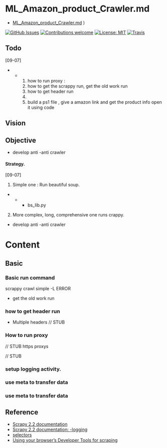 # ML_Amazon_product_Crawler.md

- [ML_Amazon_product_Crawler.md](file:///C:/Local/Work/ML_Name/Note/ML_Amazon_product/ML_Amazon_product_Crawler.md) )

[![GitHub Issues](https://img.shields.io/github/issues/zalandoresearch/flair.svg)](https://github.com/zalandoresearch/flair/issues)
[![Contributions welcome](https://img.shields.io/badge/contributions-welcome-brightgreen.svg)](CONTRIBUTING.md)
[![License: MIT](https://img.shields.io/badge/License-MIT-brightgreen.svg)](https://opensource.org/licenses/MIT)
[![Travis](https://img.shields.io/travis/zalandoresearch/flair.svg)](https://travis-ci.org/zalandoresearch/flair)

## Todo

[09-07]

- - 1.  how to run proxy :
    2.  how to get the scrappy run, get the old work run
    3.  how to get header run
    4.
    5.  build a ps1 file , give a amazon link and get the product info open it using code

## Vision

## Objective

- develop anti -anti crawler

#### Strategy.

[09-07]

1. Simple one : Run beautiful soup.

- - - bs_lib.py

2. More complex, long, comprehensive one runs crappy.

- develop anti -anti crawler

# Content
## Basic 

### Basic run command 

scrappy crawl simple -L ERROR  
- get the old work run

### how to get header run

- Multiple headers
  // STUB

### How to run proxy

// STUB
https proxys

// STUB





### setup logging activity.

### use meta to transfer data 

### use meta to transfer data 



## Reference
- [Scrapy 2.2 documentation](https://docs.scrapy.org/en/latest/index.html)
- [Scrapy 2.2 documentation: -logging ](https://docs.scrapy.org/en/latest/topics/logging.html#topics-logging-settings)
- [selectors](https://docs.scrapy.org/en/latest/topics/selectors.html)
- [Using your browser’s Developer Tools for scraping](https://docs.scrapy.org/en/latest/topics/developer-tools.html#topics-developer-tools)

